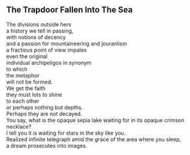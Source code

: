 The Trapdoor Fallen Into The Sea
--------------------------------
The divisions outside hers  
a history we tell in passing,  
with notions of decency  
and a passion for mountaineering and jouranlism  
a fractious point of view impales  
even the original  
individual archipeligos in synonym  
to which  
the metaphor  
will not be formed.  
We get the faith  
they must lots to shine  
to each other  
or perhaps nothing but depths.  
Perhaps they are not decayed.  
You say, what is the opaque sepia lake waiting for in its opaque crimson necklace?  
I tell you it is waiting for stars in the sky like you.  
Realized infinite telegraph amid the grace of the area where you sleep,  
a dream prosecutes into images.  

